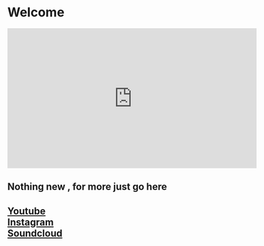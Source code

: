 <h1>Welcome</h1>

<iframe width="560" height="315" src="https://www.youtube.com/embed/ <script>document.write(video);</script>" frameborder="0" allow="accelerometer; autoplay; encrypted-media; gyroscope; picture-in-picture" allowfullscreen></iframe>

<h2>Nothing new , for more just go here</h2>
<h2><a href="https://www.youtube.com/channel/UCR99hpq-MqEr7_w247T6UMA">Youtube</a><br /><a href="https://www.instagram.com/shoutn95/">Instagram</a><br />
<a href="https://soundcloud.com/shoutn95">Soundcloud</a><br /></h2>

